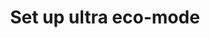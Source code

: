 ---
layout: best-practice
title: "Set up ultra eco-mode"
order: 26
icon: /assets/climate-icons/Icon-Building.svg
number: "26"
section: Become Carbon Aware
chapter-tag: carbon-aware

matter: |
  Your backlog holds great potential for engagement with
  your stakeholders and communicating what is important for the
  product moving forward and why. Refining it with your team is a
  great moment to incorporate and address climate considerations
  as part of the process. Once tickets are prioritized into a sprint, you will have identified and mitigated some climate risks and impacts.

do: |
  - Set environmental and emission reduction product goals and
  link them to the OKRs or other strategic goals. Connect them
  with tangible business and user opportunities and benefits to
  facilitate their adoption.
  - Build the business case by estimating environmental benefits
  and gains from the new service, product, or feature to convince
  stakeholders
  - Go beyond targeted users: consider non-users (persons
  impacted by your service directly or indirectly) and non-human
  persona (animals or the planet)
  - List environmental KPIs (more in Choose the right metrics)
  - Set a carbon budget for the initiative (or feature) and set alerts
  when the budget is exceeded
  - Consider environmental Key Failure Indicators (KFIs) to get
  alignment on non-acceptable scenarios (e.g. a feature or
  product being too energy-intensive or emitting too much
  carbon emissions for the business or user value created)
  - Scan consequences to complete the brief
  - Add a section for environmental considerations
  (listed as risks, uncertainties, or opportunities)
  - Identify and prioritize risks based on two factors: probability
  or likelihood, and impact. Then, identify actions to eliminate or
  mitigate them
  - Define feature life expectancy and conditions/triggers for
  retirement
  - Explore opportunities to Promote green user behaviours
  - Track your digital footprint: know which tools you plan
  to use to measure, include dashboards as part of the scope, and
  monitor after the release or sprint


success: |
  - Inclusion of environmental metrics in product analytics
  and reporting
  - Cross-departmental participation in green initiatives
  - Adoption of cleaner electricity sources for operations
  - Established targets for reduced carbon and greenhouse
  gas emissions

consider: |
  Like any brief or team alignment exercise, the hard part of
  the process happens before the meeting. You should start by
  educating your peers, researching, finding compelling data
  points to support your case, and benchmarking the competition
  to create some internal FOMO.
  
  To increase your chances of success and be ready for these
  discussions, we'll delve more deeply into how to Convince
  and collaborate with internal stakeholders in the last
  chapter. Also, make sure to onboard your marketing team. They
  will be a great ally to make sustainability shine internally and
  with your users. This is another excellent opportunity to create
  positive momentum! More on Share your commitment,
  actions, and journey publicly.
---